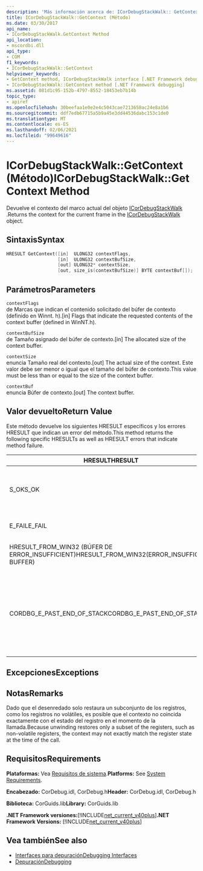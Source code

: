 ```yaml
---
description: 'Más información acerca de: ICorDebugStackWalk:: GetContext (método)'
title: ICorDebugStackWalk::GetContext (Método)
ms.date: 03/30/2017
api_name:
- ICorDebugStackWalk.GetContext Method
api_location:
- mscordbi.dll
api_type:
- COM
f1_keywords:
- ICorDebugStackWalk::GetContext
helpviewer_keywords:
- GetContext method, ICorDebugStackWalk interface [.NET Framework debugging]
- ICorDebugStackWalk::GetContext method [.NET Framework debugging]
ms.assetid: 081d1c95-152b-4797-8552-18453eb7b14b
topic_type:
- apiref
ms.openlocfilehash: 30beefaa1e0e2e4c5043cae7213658ac24e8a1b6
ms.sourcegitcommit: ddf7edb67715a5b9a45e3dd44536dabc153c1de0
ms.translationtype: MT
ms.contentlocale: es-ES
ms.lasthandoff: 02/06/2021
ms.locfileid: "99649616"
---
```

# <a name="icordebugstackwalkgetcontext-method"></a><span data-ttu-id="902db-103">ICorDebugStackWalk::GetContext (Método)</span><span class="sxs-lookup"><span data-stu-id="902db-103">ICorDebugStackWalk::GetContext Method</span></span>

<span data-ttu-id="902db-104">Devuelve el contexto del marco actual del objeto [ICorDebugStackWalk](icordebugstackwalk-interface.md) .</span><span class="sxs-lookup"><span data-stu-id="902db-104">Returns the context for the current frame in the [ICorDebugStackWalk](icordebugstackwalk-interface.md) object.</span></span>  
  
## <a name="syntax"></a><span data-ttu-id="902db-105">Sintaxis</span><span class="sxs-lookup"><span data-stu-id="902db-105">Syntax</span></span>  
  
```cpp  
HRESULT GetContext([in]  ULONG32 contextFlags,  
                   [in]  ULONG32 contextBufSize,  
                   [out] ULONG32* contextSize,  
                   [out, size_is(contextBufSize)] BYTE contextBuf[]);  
```  
  
## <a name="parameters"></a><span data-ttu-id="902db-106">Parámetros</span><span class="sxs-lookup"><span data-stu-id="902db-106">Parameters</span></span>  

 `contextFlags`  
 <span data-ttu-id="902db-107">de Marcas que indican el contenido solicitado del búfer de contexto (definido en Winnt. h).</span><span class="sxs-lookup"><span data-stu-id="902db-107">[in] Flags that indicate the requested contents of the context buffer (defined in WinNT.h).</span></span>  
  
 `contextBufSize`  
 <span data-ttu-id="902db-108">de Tamaño asignado del búfer de contexto.</span><span class="sxs-lookup"><span data-stu-id="902db-108">[in] The allocated size of the context buffer.</span></span>  
  
 `contextSize`  
 <span data-ttu-id="902db-109">enuncia Tamaño real del contexto.</span><span class="sxs-lookup"><span data-stu-id="902db-109">[out] The actual size of the context.</span></span> <span data-ttu-id="902db-110">Este valor debe ser menor o igual que el tamaño del búfer de contexto.</span><span class="sxs-lookup"><span data-stu-id="902db-110">This value must be less than or equal to the size of the context buffer.</span></span>  
  
 `contextBuf`  
 <span data-ttu-id="902db-111">enuncia Búfer de contexto.</span><span class="sxs-lookup"><span data-stu-id="902db-111">[out] The context buffer.</span></span>  
  
## <a name="return-value"></a><span data-ttu-id="902db-112">Valor devuelto</span><span class="sxs-lookup"><span data-stu-id="902db-112">Return Value</span></span>  

 <span data-ttu-id="902db-113">Este método devuelve los siguientes HRESULT específicos y los errores HRESULT que indican un error del método.</span><span class="sxs-lookup"><span data-stu-id="902db-113">This method returns the following specific HRESULTs as well as HRESULT errors that indicate method failure.</span></span>  
  
|<span data-ttu-id="902db-114">HRESULT</span><span class="sxs-lookup"><span data-stu-id="902db-114">HRESULT</span></span>|<span data-ttu-id="902db-115">Descripción</span><span class="sxs-lookup"><span data-stu-id="902db-115">Description</span></span>|  
|-------------|-----------------|  
|<span data-ttu-id="902db-116">S_OK</span><span class="sxs-lookup"><span data-stu-id="902db-116">S_OK</span></span>|<span data-ttu-id="902db-117">El contexto del marco actual se devolvió correctamente.</span><span class="sxs-lookup"><span data-stu-id="902db-117">The context for the current frame was successfully returned.</span></span>|  
|<span data-ttu-id="902db-118">E_FAIL</span><span class="sxs-lookup"><span data-stu-id="902db-118">E_FAIL</span></span>|<span data-ttu-id="902db-119">No se pudo devolver el contexto.</span><span class="sxs-lookup"><span data-stu-id="902db-119">The context could not be returned.</span></span>|  
|<span data-ttu-id="902db-120">HRESULT_FROM_WIN32 (BÚFER DE ERROR_INSUFFICIENT)</span><span class="sxs-lookup"><span data-stu-id="902db-120">HRESULT_FROM_WIN32(ERROR_INSUFFICIENT BUFFER)</span></span>|<span data-ttu-id="902db-121">El búfer de contexto es demasiado pequeño.</span><span class="sxs-lookup"><span data-stu-id="902db-121">The context buffer is too small.</span></span>|  
|<span data-ttu-id="902db-122">CORDBG_E_PAST_END_OF_STACK</span><span class="sxs-lookup"><span data-stu-id="902db-122">CORDBG_E_PAST_END_OF_STACK</span></span>|<span data-ttu-id="902db-123">El puntero de marco ya está al final de la pila; por lo tanto, no se puede tener acceso a ningún fotograma adicional.</span><span class="sxs-lookup"><span data-stu-id="902db-123">The frame pointer is already at the end of the stack; therefore, no additional frames can be accessed.</span></span>|  
  
## <a name="exceptions"></a><span data-ttu-id="902db-124">Excepciones</span><span class="sxs-lookup"><span data-stu-id="902db-124">Exceptions</span></span>  
  
## <a name="remarks"></a><span data-ttu-id="902db-125">Notas</span><span class="sxs-lookup"><span data-stu-id="902db-125">Remarks</span></span>  

 <span data-ttu-id="902db-126">Dado que el desenredado solo restaura un subconjunto de los registros, como los registros no volátiles, es posible que el contexto no coincida exactamente con el estado del registro en el momento de la llamada.</span><span class="sxs-lookup"><span data-stu-id="902db-126">Because unwinding restores only a subset of the registers, such as non-volatile registers, the context may not exactly match the register state at the time of the call.</span></span>  
  
## <a name="requirements"></a><span data-ttu-id="902db-127">Requisitos</span><span class="sxs-lookup"><span data-stu-id="902db-127">Requirements</span></span>  

 <span data-ttu-id="902db-128">**Plataformas:** Vea [Requisitos de sistema](../../get-started/system-requirements.md).</span><span class="sxs-lookup"><span data-stu-id="902db-128">**Platforms:** See [System Requirements](../../get-started/system-requirements.md).</span></span>  
  
 <span data-ttu-id="902db-129">**Encabezado:** CorDebug.idl, CorDebug.h</span><span class="sxs-lookup"><span data-stu-id="902db-129">**Header:** CorDebug.idl, CorDebug.h</span></span>  
  
 <span data-ttu-id="902db-130">**Biblioteca:** CorGuids.lib</span><span class="sxs-lookup"><span data-stu-id="902db-130">**Library:** CorGuids.lib</span></span>  
  
 <span data-ttu-id="902db-131">**.NET Framework versiones:**[!INCLUDE[net_current_v40plus](../../../../includes/net-current-v40plus-md.md)]</span><span class="sxs-lookup"><span data-stu-id="902db-131">**.NET Framework Versions:** [!INCLUDE[net_current_v40plus](../../../../includes/net-current-v40plus-md.md)]</span></span>  
  
## <a name="see-also"></a><span data-ttu-id="902db-132">Vea también</span><span class="sxs-lookup"><span data-stu-id="902db-132">See also</span></span>

- [<span data-ttu-id="902db-133">Interfaces para depuración</span><span class="sxs-lookup"><span data-stu-id="902db-133">Debugging Interfaces</span></span>](debugging-interfaces.md)
- [<span data-ttu-id="902db-134">Depuración</span><span class="sxs-lookup"><span data-stu-id="902db-134">Debugging</span></span>](index.md)
